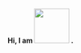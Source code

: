 
#### Hi, I am <img src="https://raw.githubusercontent.com/lllyin/assets/master/images/lyin_text_white2.png" width="70" height="auto" /> .


